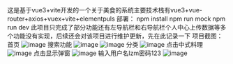 这是基于vue3+vite开发的一个关于美食的系统主要技术栈有vue3+vue-router+axios+vuex+vite+elementpuls
部署：
npm install
npm run mock
npm run dev
此项目只完成了部分功能还有左导航栏和右导航栏个人中心上传数据等多个功能没有实现，后续还会对该项目进行维护更新，先在此记录一下
项目截图：
首页
![image](https://github.com/lzm869/delicacy/assets/171211373/322a28b7-909e-4325-9c1d-cbcbc53ae001)
搜索功能
![image](https://github.com/lzm869/delicacy/assets/171211373/30fea5af-2216-497e-8371-29334b85ff19)
![image](https://github.com/lzm869/delicacy/assets/171211373/80317495-3621-445f-a63c-aae4c583f4c5)
分类
![image](https://github.com/lzm869/delicacy/assets/171211373/46628707-7c91-49c3-bc59-2da182ff1506)
点击中式料理
![image](https://github.com/lzm869/delicacy/assets/171211373/1a05cbca-0fc1-45ca-a5bc-98bd14f0914e)
点击显示弹窗
![image](https://github.com/lzm869/delicacy/assets/171211373/50cf0ef5-4e36-4e07-a6eb-b592501f6861)
输入用户名lzm密码123
![image](https://github.com/lzm869/delicacy/assets/171211373/367e5ca7-5160-47ce-b5b4-8e192d884da0)






